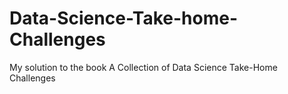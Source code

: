 # Data-Science-Take-home-Challenges
My solution to the book A Collection of Data Science Take-Home Challenges

